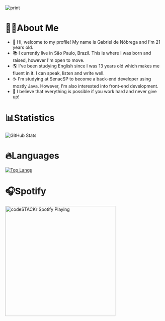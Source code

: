 ![print](https://user-images.githubusercontent.com/84252664/157065499-8705b002-7e87-4dc4-b56e-46a3f67954f9.png)

# 👨‍💻About Me

- 👋 Hi, welcome to my profile! My name is Gabriel de Nóbrega and I'm 21 years old.
- 📚 I currently live in São Paulo, Brazil. This is where I was born and raised, however I'm open to move.
- 🌎 I've been studying English since I was 13 years old which makes me fluent in it. I can speak, listen and write well.
- ☕ I'm studying at SenacSP to become a back-end developer using mostly Java. However, I'm also interested into front-end development.
- 🌱 I believe that everything is possible if you work hard and never give up!


# 📊Statistics

![GitHub Stats](https://github-readme-stats.vercel.app/api?username=GabrielDeNobrega&bg_color=355,19C1F2,13B63A&title_color=000000&text_color=4F4C4C)


# 🔥Languages

[![Top Langs](https://github-readme-stats.vercel.app/api/top-langs/?username=GabrielDeNobrega&layout=compact&bg_color=355,19C1F2,13B63A&title_color=000000&text_color=4F4C4C)](https://github.com/GabrielDeNobrega/github-readme-stats)

# 🎧Spotify

[<img src="https://novatorem-three-eosin.vercel.app/api/spotify" alt="codeSTACKr Spotify Playing" width="350" />](https://open.spotify.com/user/12174985492)
